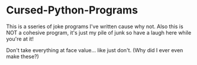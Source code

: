# Cursed-Python-Programs

This is a sseries of joke programs I've written cause why not.
Also this is NOT a cohesive program, it's just my pile of junk
so have a laugh here while you're at it!

Don't take everything at face value... like just don't.
(Why did I ever even make these?)
